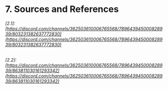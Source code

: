 # 7. Sources and References

###### [2.1]: [https://discord.com/channels/362503610006765568/789643945000828939/803231382637772830](https://discord.com/channels/362503610006765568/789643945000828939/803231382637772830)
###### [2.2]: [https://discord.com/channels/362503610006765568/789643945000828939/863811030161293342](https://discord.com/channels/362503610006765568/789643945000828939/863811030161293342)
